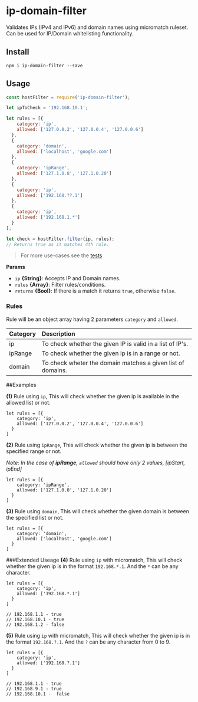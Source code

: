 # ip-domain-filter
Validates IPs (IPv4 and IPv6) and domain names using micromatch ruleset. Can be used for IP/Domain whitelisting functionality.

## Install
```
npm i ip-domain-filter --save
```

## Usage

```js
const hostFilter = require('ip-domain-filter');

let ipToCheck = '192.168.10.1';

let rules = [{
    category: 'ip',
    allowed: ['127.0.0.2', '127.0.0.4', '127.0.0.6']
  },
  {
    category: 'domain',
    allowed: ['localhost', 'google.com']
  },
  {
    category: 'ipRange',
    allowed: ['127.1.0.8', '127.1.0.20']
  },
  {
    category: 'ip',
    allowed: ['192.168.??.1']
  },
  {
    category: 'ip',
    allowed: ['192.168.1.*']
  }
];

let check = hostFilter.filter(ip, rules);
// Returns true as it matches 4th rule.
```
> For more use-cases see the [tests](./test/test.js)

**Params**

* `ip` **{String}**: Accepts IP and Domain names.
* `rules` **{Array}**: Filter rules/conditions.
* `returns` **{Bool}**: If there is a match it returns `true`, otherwise `false`.

### Rules

Rule will be an object array having 2 parameters `category` and `allowed`.

| Category  | Description   |
| :------------ | :------------ |
| ip | To check whether the given IP is valid in a list of IP's. |
| ipRange | To check whether the given ip is in a range or not.  |
| domain | To check wheter the domain matches a given list of domains. |

##Examples

**(1)** Rule using `ip`,
This will check whether the given ip is available in the allowed list or not.
```
let rules = [{
    category: 'ip',
    allowed: ['127.0.0.2', '127.0.0.4', '127.0.0.6']
  }
]
```
**(2)** Rule using `ipRange`,
This will check whether the given ip is between the specified range or not.

*Note: In the case of **ipRange**, `allowed` should have only 2 values, [ipStart, ipEnd]*
```
let rules = [{
    category: 'ipRange',
    allowed: ['127.1.0.8', '127.1.0.20']
  }
]
```
**(3)** Rule using `domain`,
This will check whether the given domain is between the specified list or not.

```
let rules = [{
    category: 'domain',
    allowed: ['localhost', 'google.com']
  }
]
```

###Extended Useage
**(4)** Rule using `ip` with micromatch,
This will check whether the given ip is in the format `192.168.*.1`. And the `*` can be any character.
```
let rules = [{
    category: 'ip',
    allowed: ['192.168.*.1']
  }
]

// 192.168.1.1 - true
// 192.168.10.1 - true
// 192.168.1.2 - false
```

**(5)** Rule using `ip` with micromatch,
This will check whether the given ip is in the format `192.168.?.1`. And the `?` can be any character from 0 to 9.
```
let rules = [{
    category: 'ip',
    allowed: ['192.168.?.1']
  }
]

// 192.168.1.1 - true
// 192.168.9.1 - true
// 192.168.10.1 -  false
```
